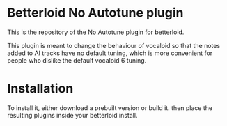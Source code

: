 # Betterloid No Autotune plugin

This is the repository of the No Autotune plugin for betterloid.

This plugin is meant to change the behaviour of vocaloid so that the notes added to AI tracks have no default tuning, which is more convenient for people who dislike the default vocaloid 6 tuning.

# Installation

To install it, either download a prebuilt version or build it. then place the resulting plugins inside your betterloid install.
